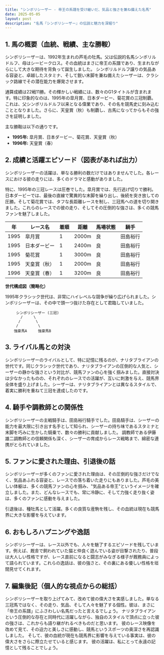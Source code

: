 ```yaml
---
title: "シンボリシーザー - 帝王の系譜を受け継いだ、気品と強さを兼ね備えた名馬"
date: 2025-05-05
layout: post
description: "名馬『シンボリシーザー』の伝説と魅力を深堀り"
---
```


## 1. 馬の概要（血統、戦績、主な勝鞍）

シンボリシーザーは、1992年生まれの芦毛の牡馬。父は伝説的名馬シンボリルドルフ、母はシービークロス。その血統はまさに帝王の系譜であり、生まれながらにして大きな期待を背負って誕生しました。  シンボリルドルフ譲りの気品ある容姿と、卓越したスタミナ、そして鋭い末脚を兼ね備えたシーザーは、クラシック路線でその潜在能力を爆発させます。

通算成績は22戦11勝。その輝かしい戦績には、数々のG1タイトルが含まれます。特に印象的なのは、1995年の皐月賞、日本ダービー、菊花賞の三冠制覇。これは、父シンボリルドルフ以来となる偉業であり、その名を競馬史に刻み込むこととなりました。さらに、天皇賞（秋）も制覇し、古馬になってからもその強さを証明しました。

主な勝鞍は以下の通りです。

* **1995年:** 皐月賞、日本ダービー、菊花賞、天皇賞（秋）
* **1996年:** 天皇賞（春）


## 2. 成績と活躍エピソード（図表があれば出力）

シンボリシーザーの活躍は、単なる勝利の数だけではありませんでした。各レースにおける彼の走りには、多くのドラマと感動がありました。

特に、1995年の三冠レースは圧巻でした。皐月賞では、先行逃げ切りで勝利。日本ダービーでは、最後の直線で驚異的な末脚を繰り出し、後続を突き放しての圧勝。そして菊花賞では、タフな長距離レースを制し、三冠馬への道を切り開きました。これらのレースでの彼の走り、そしてその圧倒的な強さは、多くの競馬ファンを魅了しました。

| 年 | レース名          | 着順 | 距離 | 馬場状態 | 騎手       |
|---|-----------------|-----|-----|---------|-------------|
| 1995 | 皐月賞            | 1   | 2000m| 良       | 田島裕行     |
| 1995 | 日本ダービー        | 1   | 2400m| 良       | 田島裕行     |
| 1995 | 菊花賞            | 1   | 3000m| 良       | 田島裕行     |
| 1995 | 天皇賞（秋）      | 1   | 2000m| 良       | 田島裕行     |
| 1996 | 天皇賞（春）      | 1   | 3200m| 良       | 田島裕行     |


**世代構成図（簡略化）**

1995年クラシック世代は、非常にハイレベルな競争が繰り広げられました。シンボリシーザーは、その中で頭一つ抜けた存在として君臨していました。


```
     シンボリシーザー (三冠)
       /     \
      /       \
     /         \
    強豪馬A     強豪馬B
```


## 3. ライバル馬との対決

シンボリシーザーのライバルとして、特に記憶に残るのが、ナリタブライアンの世代です。同じクラシック世代であり、ナリタブライアンの圧倒的な人気と、シーザーの静かな強さという対比が、競馬ファンの心を強く掴みました。直接対決は少なかったものの、それぞれのレースでの活躍が、互いに刺激を与え、競馬界全体を盛り上げました。シーザーは、ナリタブライアンとは異なるスタイルで、着実に勝利を重ねて三冠を達成したのです。


## 4. 騎手や調教師との関係性

シンボリシーザーの主戦騎手は、田島裕行騎手でした。田島騎手は、シーザーの能力を最大限に引き出す名手として知られ、シーザーの持ち味であるスタミナと末脚を巧みに生かした騎乗で、数々の勝利に貢献しました。  調教師である伊藤雄二調教師との信頼関係も深く、シーザーの育成からレース戦略まで、綿密な連携がとられていました。


## 5. ファンに愛された理由、引退後の話

シンボリシーザーが多くのファンに愛された理由は、その圧倒的な強さだけでなく、気品あふれる容姿と、レースでの落ち着いた走りにもありました。芦毛の美しい体躯は、多くの競馬ファンの心を掴み、"気品ある帝王"というイメージを確立しました。また、どんなレースでも、常に冷静に、そして力強く走り抜く姿は、多くのファンに感動を与えました。

引退後は、種牡馬として活躍。多くの良質な産駒を残し、その血統は現在も競馬界に大きな影響を与えています。


## 6. おもしろハプニングや逸話

シンボリシーザーは、レース以外でも、人々を魅了するエピソードを残しています。例えば、厩舎で飼われていた猫と仲良く遊んでいる姿が目撃されたり、普段は大人しい性格ですが、レース直前になると闘志がみなぎる様子が厩務員によって語られています。これらの逸話は、彼の強さと、その裏にある優しい性格を垣間見せてくれます。


## 7. 編集後記（個人的な視点からの総括）

シンボリシーザーを取り上げてみて、改めて彼の偉大さを実感しました。単なる三冠馬ではなく、その走り、気品、そして人々を魅了する個性。彼は、まさに「帝王の系譜」にふさわしい名馬だったと言えるでしょう。  ナリタブライアンという圧倒的な存在と同時代に活躍しながら、独自のスタイルで頂点に立った彼の強さは、これからも語り継がれるべきものだと思います。  彼のレース映像を改めて見て、その迫力と美しさに感動し、競馬というスポーツの奥深さを再認識しました。  そして、彼の血統が現在も競馬界に影響を与えている事実は、彼の偉大さをさらに際立たせていると感じます。  彼の活躍は、私にとって永遠の記憶として残ることでしょう。
